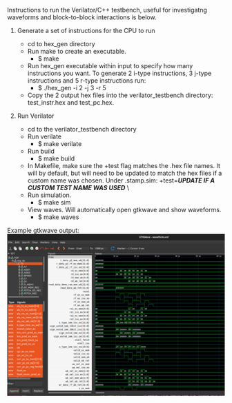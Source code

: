 Instructions to run the Verilator/C++ testbench, useful for investigatng waveforms and block-to-block interactions is below.



1. Generate a set of instructions for the CPU to run
	* cd to hex_gen directory
	* Run make to create an executable.
	  * $ make
	* Run hex_gen executable within input to specify how many instructions you want. To generate 2 i-type instructions, 3 j-type instructions and 5 r-type instructions run:
	  * $ ./hex_gen -i 2 -j 3 -r 5
	* Copy the 2 output hex files into the verilator_testbench directory: test_instr.hex and test_pc.hex.

2. Run Verilator
	* cd to the verilator_testbench directory
	* Run verilate
  	  * $ make verilate
	* Run build
	  * $ make build
	* In Makefile, make sure the +test flag matches the .hex file names.  It will by default, but will need to be updated to match the hex files if a custom name was chosen.  Under .stamp.sim:
	+test=***UPDATE IF A CUSTOM TEST NAME WAS USED*** \
	* Run simulation.
	  * $ make sim
	* View waves. Will automatically open gtkwave and show waveforms.
	  * $ make waves
	
Example gtkwave output:
![](https://github.com/taylortempleton/SimpleCPU_RISC-V/blob/master/risc-v/docs/gtkwaveform_dummy.png)

